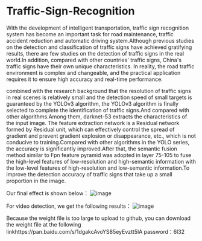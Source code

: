 # Traffic-Sign-Recognition

With the development of intelligent transportation, traffic sign recognition system has become an important task for road maintenance, traffic accident reduction and automatic driving system.Although previous studies on the detection and classification of traffic signs have achieved gratifying results, there are few studies on the detection of traffic signs in the real world.In addition, compared with other countries' traffic signs, China's traffic signs have their own unique characteristics. In reality, the road traffic environment is complex and changeable, and the practical application requires it to ensure high accuracy and real-time performance.

combined with the research background that the resolution of traffic signs in real scenes is relatively small and the detection speed of small targets is guaranteed by the YOLOv3 algorithm, the YOLOv3 algorithm is finally selected to complete the identification of traffic signs.And compared with other algorithms.Among them, darknet-53 extracts the characteristics of the input image. The feature extraction network is a Residual network formed by Residual unit, which can effectively control the spread of gradient and prevent gradient explosion or disappearance, etc., which is not conducive to training.Compared with other algorithms in the YOLO series, the accuracy is significantly improved.After that, the semantic fusion method similar to Fpn feature pyramid was adopted in layer 75-105 to fuse the high-level features of low-resolution and high-semantic information with the low-level features of high-resolution and low-semantic information.To improve the detection accuracy of traffic signs that take up a small proportion in the image.

Our final effect is shown below：
![image](https://github.com/YufeiHU-fr/Traffic-Sign-Recognition/blob/master/yolov3/detection/00023.jpg)

For video detection, we get the following results：
![image](https://github.com/YufeiHU-fr/Traffic-Sign-Recognition/blob/master/yolov3/detection_video/20200203190223.png)

Because the weight file is too large to upload to github, you can download the weight file at the following linkhttps://pan.baidu.com/s/1dgakcAvoYS85eyEvztt5lA 
password：6l32

